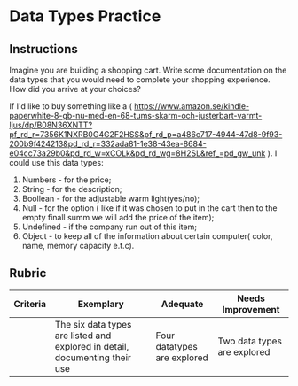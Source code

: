 # Data Types Practice

## Instructions

Imagine you are building a shopping cart. Write some documentation on the data types that you would need to complete your shopping experience. How did you arrive at your choices?

If I'd like to buy something like a ( https://www.amazon.se/kindle-paperwhite-8-gb-nu-med-en-68-tums-skarm-och-justerbart-varmt-ljus/dp/B08N36XNTT?pf_rd_r=7356K1NXRB0G4G2F2HSS&pf_rd_p=a486c717-4944-47d8-9f93-200b9f424213&pd_rd_r=332ada81-1e38-43ea-8684-e04cc73a29b0&pd_rd_w=xCOLk&pd_rd_wg=8H2SL&ref_=pd_gw_unk ).
I could use this data types:
1) Numbers - for the price;
2) String - for the description;
3) Boollean - for the adjustable warm light(yes/no);
4) Null - for the option ( like if it was chosen to put in the cart then to the empty finall summ we will add the price of the item);
5) Undefined - if the company run out of this item;
6) Object - to keep all of the information about certain computer( color, name, memory capacity e.t.c).

## Rubric

Criteria | Exemplary | Adequate | Needs Improvement
--- | --- | --- | -- |
||The six data types are listed and explored in detail, documenting their use|Four datatypes are explored|Two data types are explored|
